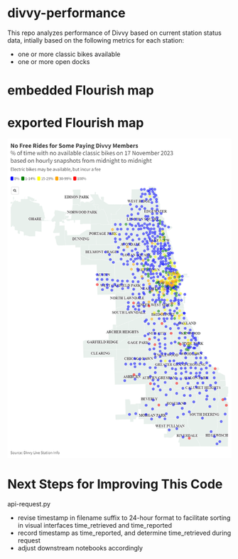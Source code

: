 # divvy-performance
This repo analyzes performance of Divvy based on current station status data, intially based on the following metrics for each station:
<ul>
<li>one or more classic bikes available
<li>one or more open docks
</ul>

# embedded Flourish map
<div class="flourish-embed flourish-map" data-src="visualisation/15811768"><script src="https://public.flourish.studio/resources/embed.js"></script></div>

# exported Flourish map
<img src="images/Divvy Classic Bikes 2023_11_17.png">

# Next Steps for Improving This Code

api-request.py
<ul>
<li>revise timestamp in filename suffix to 24-hour format to facilitate sorting in visual interfaces
time_retrieved and time_reported
<li>record timestamp as time_reported, and determine time_retrieved during request
<li>adjust downstream notebooks accordingly
 </ul>
